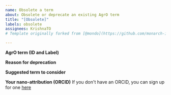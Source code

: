 ```yaml
---
name: Obsolete a term
about: Obsolete or deprecate an existing AgrO term
title: "[Obsolete]"
labels: obsolete
assignees: KrishnaTO
# Template originally forked from [@mondo](https://github.com/monarch-initiative/mondo/tree/master/.github/ISSUE_TEMPLATE)

---
```


**AgrO term (ID and Label)**


**Reason for deprecation**


**Suggested term to consider**


**Your nano-attribution (ORCID)**
If you don't have an ORCID, you can sign up for one [here](https://orcid.org/)

